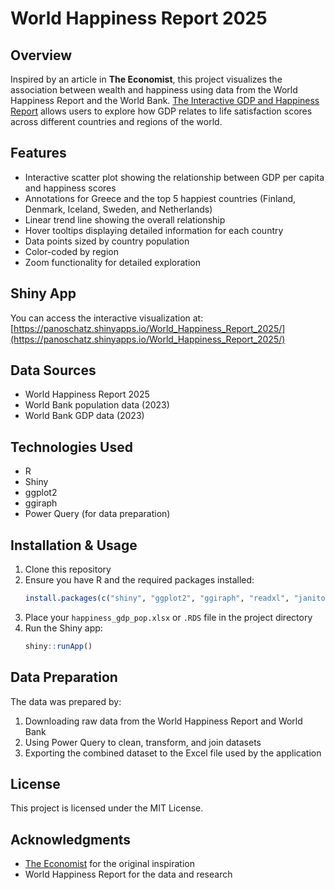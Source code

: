 # World Happiness Report 2025

## Overview

Inspired by an article in **The Economist**, this project visualizes the association between wealth and happiness using data from the World Happiness Report and the World Bank. [The Interactive GDP and Happiness Report](https://panoschatzi.github.io/world_happiness_report_2025/happiness_gdp_interactive.html) allows users to explore how GDP relates to life satisfaction scores across different countries and regions of the world.

## Features

- Interactive scatter plot showing the relationship between GDP per capita and happiness scores
- Annotations for Greece and the top 5 happiest countries (Finland, Denmark, Iceland, Sweden, and Netherlands)
- Linear trend line showing the overall relationship
- Hover tooltips displaying detailed information for each country
- Data points sized by country population
- Color-coded by region
- Zoom functionality for detailed exploration

## Shiny App

You can access the interactive visualization at:
[https://panoschatz.shinyapps.io/World_Happiness_Report_2025/](https://panoschatz.shinyapps.io/World_Happiness_Report_2025/)

## Data Sources

- World Happiness Report 2025
- World Bank population data (2023)
- World Bank GDP data (2023)

## Technologies Used

- R
- Shiny
- ggplot2
- ggiraph
- Power Query (for data preparation)

## Installation & Usage

1. Clone this repository
2. Ensure you have R and the required packages installed:
   ```R
   install.packages(c("shiny", "ggplot2", "ggiraph", "readxl", "janitor", "ggrepel", "ggtext"))
   ```
3. Place your `happiness_gdp_pop.xlsx` or `.RDS` file in the project directory
4. Run the Shiny app:
   ```R
   shiny::runApp()
   ```

## Data Preparation

The data was prepared by:
1. Downloading raw data from the World Happiness Report and World Bank
2. Using Power Query to clean, transform, and join datasets
3. Exporting the combined dataset to the Excel file used by the application

## License

This project is licensed under the MIT License.

## Acknowledgments

- [The Economist](https://www.economist.com/graphic-detail/2025/03/20/lessons-from-the-happiest-countries-in-the-world) for the original inspiration
- World Happiness Report for the data and research
